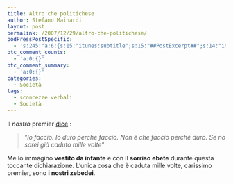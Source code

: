 ```yaml
---
title: Altro che politichese
author: Stefano Mainardi
layout: post
permalink: /2007/12/29/altro-che-politichese/
podPressPostSpecific:
  - 's:245:"a:6:{s:15:"itunes:subtitle";s:15:"##PostExcerpt##";s:14:"itunes:summary";s:15:"##PostExcerpt##";s:15:"itunes:keywords";s:17:"##WordPressCats##";s:13:"itunes:author";s:10:"##Global##";s:15:"itunes:explicit";s:2:"No";s:12:"itunes:block";s:2:"No";}";'
btc_comment_counts:
  - 'a:0:{}'
btc_comment_summary:
  - 'a:0:{}'
categories:
  - Società
tags:
  - sconcezze verbali
  - Società
---
```

Il *nostro* premier [dice][1] :

> &#8220;*Io faccio. Io duro perché faccio. Non è che faccio perché duro. Se no sarei già caduto mille volte*&#8220;

Me lo immagino **vestito da infante** e con il **sorriso ebete** durante questa toccante dichiarazione. L&#8217;unica cosa che è caduta mille volte, carissimo premier, sono **i nostri zebedei**.

 [1]: http://www.repubblica.it/2007/12/sezioni/politica/tensioni-unione-2/prodi-29dic/prodi-29dic.html